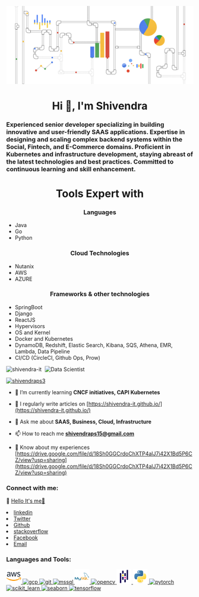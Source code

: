 ![MasterHead](https://github.com/shivendra-it/shivendra-it/blob/main/Google_Cloud_DataAnalytics-Bannergif.gif)

<h1 align="center">Hi 👋, I'm Shivendra</h1>
<h3 align="left">Experienced senior developer specializing in building innovative and user-friendly SAAS applications. Expertise in designing and scaling complex backend systems within the Social, Fintech, and E-Commerce domains. Proficient in Kubernetes and infrastructure development, staying abreast of the latest technologies and best practices. Committed to continuous learning and skill enhancement.</h3>

<h1 align="center">Tools Expert with</h1>

<h3 align="center">Languages</h3>

- Java
- Go
- Python

<h3 align="center">Cloud Technologies</h3>

- Nutanix
- AWS
- AZURE

<h3 align="center">Frameworks & other technologies</h3>

- SpringBoot
- Django
- ReactJS
- Hypervisors
- OS and Kernel
- Docker and Kubernetes
- DynamoDB, Redshift, Elastic Search, Kibana, SQS, Athena, EMR, Lambda, Data Pipeline
- CI/CD (CircleCI, Github Ops, Prow)


<img align="right" alt="Data Scientist" width="400" src="https://indoanalytica.com/static/images/data-science-2.gif">

<p align="left"> <img src="https://komarev.com/ghpvc/?username=shivendra-it&label=Profile%20views&color=0e75b6&style=flat" alt="shivendra-it" /> </p>



<p align="left"> <a href="https://twitter.com/shivendraps3" target="blank"><img src="https://img.shields.io/twitter/follow/shivendraps3?logo=twitter&style=for-the-badge" alt="shivendraps3" /></a> </p>

- 🌱 I’m currently learning **CNCF initiatives, CAPI Kubernetes**

- 📝 I regularly write articles on [https://shivendra-it.github.io/](https://shivendra-it.github.io/)

- 💬 Ask me about **SAAS, Business, Cloud, Infrastructure**

- 📫 How to reach me **shivendraps15@gmail.com**

- 📄 Know about my experiences [https://drive.google.com/file/d/18Sh0GGCrdoChXTP4alJ7i42X1Bd5P6CZ/view?usp=sharing](https://drive.google.com/file/d/18Sh0GGCrdoChXTP4alJ7i42X1Bd5P6CZ/view?usp=sharing)

<h3 align="left">Connect with me:</h3>
 👋 <a href="https://shivendra-it.github.io/" target="blank"> Hello It's me👋 </a>
<p align="left">
<li><a href="https://www.linkedin.com/in/shivendraps15/" class="icon fa-linkedin"><span class="label">linkedin</span></a></li>
								<li><a href="https://twitter.com/shivendraps3" class="icon fa-twitter"><span class="label">Twitter</span></a></li>
								<li><a href="https://github.com/shivendra-it" class="icon fa-github"><span class="label">Github</span></a></li>
								<li><a href="https://www.stackoverflow.com/users/5154802/shivendra-pratap-singh" class="icon fa-stack-overflow"><span class="label">stackoverflow</span></a></li>
								<li><a href="https://www.facebook.com/shivendraps3" class="icon fa-facebook"><span class="label">Facebook</span></a></li>
								<li><a href="mailto:shivendraps15@gmail.com" class="icon fa-envelope-o"><span class="label">Email</span></a></li>
</p>

<h3 align="left">Languages and Tools:</h3>
<p align="left"> <a href="https://aws.amazon.com" target="_blank" rel="noreferrer"> <img src="https://raw.githubusercontent.com/devicons/devicon/master/icons/amazonwebservices/amazonwebservices-original-wordmark.svg" alt="aws" width="40" height="40"/> </a> <a href="https://cloud.google.com" target="_blank" rel="noreferrer"> <img src="https://www.vectorlogo.zone/logos/google_cloud/google_cloud-icon.svg" alt="gcp" width="40" height="40"/> </a> <a href="https://git-scm.com/" target="_blank" rel="noreferrer"> <img src="https://www.vectorlogo.zone/logos/git-scm/git-scm-icon.svg" alt="git" width="40" height="40"/> </a> <a href="https://www.microsoft.com/en-us/sql-server" target="_blank" rel="noreferrer"> <img src="https://www.svgrepo.com/show/303229/microsoft-sql-server-logo.svg" alt="mssql" width="40" height="40"/> </a> <a href="https://www.mysql.com/" target="_blank" rel="noreferrer"> <img src="https://raw.githubusercontent.com/devicons/devicon/master/icons/mysql/mysql-original-wordmark.svg" alt="mysql" width="40" height="40"/> </a> <a href="https://opencv.org/" target="_blank" rel="noreferrer"> <img src="https://www.vectorlogo.zone/logos/opencv/opencv-icon.svg" alt="opencv" width="40" height="40"/> </a> <a href="https://pandas.pydata.org/" target="_blank" rel="noreferrer"> <img src="https://raw.githubusercontent.com/devicons/devicon/2ae2a900d2f041da66e950e4d48052658d850630/icons/pandas/pandas-original.svg" alt="pandas" width="40" height="40"/> </a> <a href="https://www.python.org" target="_blank" rel="noreferrer"> <img src="https://raw.githubusercontent.com/devicons/devicon/master/icons/python/python-original.svg" alt="python" width="40" height="40"/> </a> <a href="https://pytorch.org/" target="_blank" rel="noreferrer"> <img src="https://www.vectorlogo.zone/logos/pytorch/pytorch-icon.svg" alt="pytorch" width="40" height="40"/> </a> <a href="https://scikit-learn.org/" target="_blank" rel="noreferrer"> <img src="https://upload.wikimedia.org/wikipedia/commons/0/05/Scikit_learn_logo_small.svg" alt="scikit_learn" width="40" height="40"/> </a> <a href="https://seaborn.pydata.org/" target="_blank" rel="noreferrer"> <img src="https://seaborn.pydata.org/_images/logo-mark-lightbg.svg" alt="seaborn" width="40" height="40"/> </a> <a href="https://www.tensorflow.org" target="_blank" rel="noreferrer"> <img src="https://www.vectorlogo.zone/logos/tensorflow/tensorflow-icon.svg" alt="tensorflow" width="40" height="40"/> </a> </p>
<!-- ![Metrics](https://raw.githubusercontent.com/shivendra-it/shivendra-it/github-metrics/github-metrics.svg) -->
